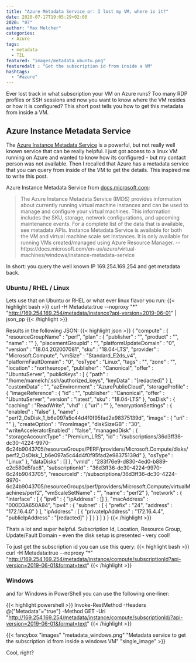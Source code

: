 ```yaml
---
title: "Azure Metadata Service or: I lost my VM, where is it?"
date: 2020-07-17T19:05:29+02:00
2020: "07"
author: "Max Melcher"
categories:
  - Azure
tags:
  - metadata
  - TIL
featured: "images/metadata_ubuntu.png"
featuredalt : "Get the subscription id from inside a VM"
hashtags: 
  - "#azure"
---
```


Ever lost track in what subscription your VM on Azure runs? Too many RDP profiles or SSH sessions and now you want to know where the VM resides or how it is configured? This short post tells you how to get this metadata from inside a VM. <!--more-->

## Azure Instance Metadata Service

The [Azure Instance Metadata Service](https://docs.microsoft.com/en-us/azure/virtual-machines/windows/instance-metadata-service)  is a powerful, but not really well known service that can be really helpful. 
I just got access to a linux VM running on Azure and wanted to know how its configured - but my contact person was not available. Then I recalled that Azure has a metadata service that you can query from inside of the VM to get the details.
This inspired me to write this post.

Azure Instance Metadata Service from [docs.microsoft.com]():
<blockquote>
The Azure Instance Metadata Service (IMDS) provides information about currently running virtual machine instances and can be used to manage and configure your virtual machines. This information includes the SKU, storage, network configurations, and upcoming maintenance events. For a complete list of the data that is available, see metadata APIs. Instance Metadata Service is available for both the VM and virtual machine scale set Instances. It is only available for running VMs created/managed using Azure Resource Manager.  
-- https://docs.microsoft.com/en-us/azure/virtual-machines/windows/instance-metadata-service
</blockquote>

In short: you query the well known IP 169.254.169.254 and get metadata back. 

### Ubuntu / RHEL / Linux
Lets use that on Ubuntu or RHEL or what ever linux flavor you run:
{{< highlight bash >}}
curl -H Metadata:true --noproxy "*" "http://169.254.169.254/metadata/instance?api-version=2019-06-01" | json_pp
{{< /highlight >}}

Results in the following JSON:
{{< highlight json >}}
{
   "compute" : {
      "resourceGroupName" : "perf",
      "plan" : {
         "publisher" : "",
         "product" : "",
         "name" : ""
      },
      "placementGroupId" : "",
      "platformUpdateDomain" : "0",
      "version" : "18.04.202007081",
      "sku" : "18.04-LTS",
      "provider" : "Microsoft.Compute",
      "vmSize" : "Standard_E2ds_v4",
      "platformFaultDomain" : "0",
      "osType" : "Linux",
      "tags" : "",
      "zone" : "",
      "location" : "northeurope",
      "publisher" : "Canonical",
      "offer" : "UbuntuServer",
      "publicKeys" : [
         {
            "path" : "/home/mamelch/.ssh/authorized_keys",
            "keyData" : "[redacted]"
         }
      ],
      "customData" : "",
      "azEnvironment" : "AzurePublicCloud",
      "storageProfile" : {
         "imageReference" : {
            "id" : "",
            "publisher" : "Canonical",
            "offer" : "UbuntuServer",
            "version" : "latest",
            "sku" : "18.04-LTS"
         },
         "osDisk" : {
            "caching" : "ReadWrite",
            "vhd" : {
               "uri" : ""
            },
            "encryptionSettings" : {
               "enabled" : "false"
            },
            "name" : "perf2_OsDisk_1_b6e097a5c44d4f0f95fad2e98375139d",
            "image" : {
               "uri" : ""
            },
            "createOption" : "FromImage",
            "diskSizeGB" : "30",
            "writeAcceleratorEnabled" : "false",
            "managedDisk" : {
               "storageAccountType" : "Premium_LRS",
               "id" : "/subscriptions/36d3ff36-dc30-4224-9970-6c24b9043705/resourceGroups/PERF/providers/Microsoft.Compute/disks/perf2_OsDisk_1_b6e097a5c44d4f0f95fad2e98375139d"
            },
            "osType" : "Linux"
         },
         "dataDisks" : []
      },
      "vmId" : "283f76e9-d830-4ed0-b889-e2c580d5fac8",
      "subscriptionId" : "36d3ff36-dc30-4224-9970-6c24b9043705",
      "resourceId" : "/subscriptions/36d3ff36-dc30-4224-9970-6c24b9043705/resourceGroups/perf/providers/Microsoft.Compute/virtualMachines/perf2",
      "vmScaleSetName" : "",
      "name" : "perf2"
   },
   "network" : {
      "interface" : [
         {
            "ipv6" : {
               "ipAddress" : []
            },
            "macAddress" : "000D3A650A84",
            "ipv4" : {
               "subnet" : [
                  {
                     "prefix" : "24",
                     "address" : "172.16.4.0"
                  }
               ],
               "ipAddress" : [
                  {
                     "privateIpAddress" : "172.16.4.4",
                     "publicIpAddress" : "[redacted]"
                  }
               ]
            }
         }
      ]
   }
}
{{< /highlight >}}

Thats a lot and super helpful. Subscription Id, Location, Resource Group, Update/Fault Domain - even the disk setup is presented - very cool!

To just get the subscription id you can use this query: 
{{< highlight bash >}}
curl -H Metadata:true --noproxy "*" "http://169.254.169.254/metadata/instance/compute/subscriptionId?api-version=2019-06-01&format=text"
{{< /highlight >}}

### Windows

and for Windows in PowerShell you can use the following one-liner:

{{< highlight powershell >}}
Invoke-RestMethod -Headers @{"Metadata"="true"} -Method GET -Uri "http://169.254.169.254/metadata/instance/compute/subscriptionId/?api-version=2019-06-01&format=text"
{{< /highlight >}}

{{< fancybox "images" "metadata_windows.png" "Metadata service to get the subscription id from inside a windows VM" "single_image" >}}

Cool, right?
